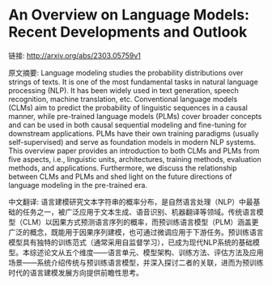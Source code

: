 # An Overview on Language Models: Recent Developments and Outlook

链接: http://arxiv.org/abs/2303.05759v1

原文摘要:
Language modeling studies the probability distributions over strings of
texts. It is one of the most fundamental tasks in natural language processing
(NLP). It has been widely used in text generation, speech recognition, machine
translation, etc. Conventional language models (CLMs) aim to predict the
probability of linguistic sequences in a causal manner, while pre-trained
language models (PLMs) cover broader concepts and can be used in both causal
sequential modeling and fine-tuning for downstream applications. PLMs have
their own training paradigms (usually self-supervised) and serve as foundation
models in modern NLP systems. This overview paper provides an introduction to
both CLMs and PLMs from five aspects, i.e., linguistic units, architectures,
training methods, evaluation methods, and applications. Furthermore, we discuss
the relationship between CLMs and PLMs and shed light on the future directions
of language modeling in the pre-trained era.

中文翻译:
语言建模研究文本字符串的概率分布，是自然语言处理（NLP）中最基础的任务之一，被广泛应用于文本生成、语音识别、机器翻译等领域。传统语言模型（CLM）以因果方式预测语言序列的概率，而预训练语言模型（PLM）涵盖更广泛的概念，既能用于因果序列建模，也可通过微调应用于下游任务。预训练语言模型具有独特的训练范式（通常采用自监督学习），已成为现代NLP系统的基础模型。本综述论文从五个维度——语言单元、模型架构、训练方法、评估方法及应用场景——系统介绍传统与预训练语言模型，并深入探讨二者的关联，进而为预训练时代的语言建模发展方向提供前瞻性思考。  


